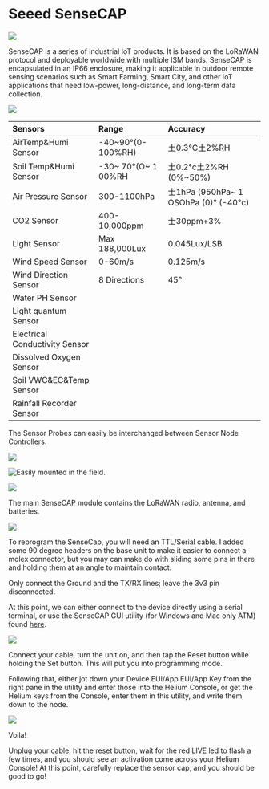 # Seeed SenseCAP

![](../../.gitbook/assets/image%20%2884%29.png)

SenseCAP is a series of industrial IoT products. It is based on the LoRaWAN protocol and deployable worldwide with multiple ISM bands. SenseCAP is encapsulated in an IP66 enclosure, making it applicable in outdoor remote sensing scenarios such as Smart Farming, Smart City, and other IoT applications that need low-power, long-distance, and long-term data collection.

![](../../.gitbook/assets/certifications.png)

| Sensors | Range | Accuracy |
| :--- | :--- | :--- |
| AirTemp&Humi Sensor | -40~90°\(0-100%RH\) | 土0.3°C土2%RH |
| Soil Temp&Humi Sensor | -30~ 70°\(O~ 1 00%RH | 土0.2°c土2%RH \(0%~50%\) |
| Air Pressure Sensor | 300-1100hPa | 士1hPa \(950hPa~ 1 OSOhPa \(0\)° \(-40°c\) |
| CO2 Sensor | 400-10,000ppm | 士30ppm+3% |
| Light Sensor | Max 188,000Lux | 0.045Lux/LSB |
| Wind Speed Sensor | 0-60m/s | 0.125m/s |
| Wind Direction Sensor | 8 Directions | 45° |
| Water PH Sensor |  |  |
| Light quantum Sensor |  |  |
| Electrical Conductivity Sensor |  |  |
| Dissolved Oxygen Sensor |  |  |
| Soil VWC&EC&Temp Sensor |  |  |
| Rainfall Recorder Sensor |  |  |

The Sensor Probes can easily be interchanged between Sensor Node Controllers.

![](../../.gitbook/assets/image%20%2863%29.png)

![Easily mounted in the field.](../../.gitbook/assets/image%20%2833%29.png)

![](../../.gitbook/assets/image%20%2856%29.png)

The main SenseCAP module contains the LoRaWAN radio, antenna, and batteries.

![](../../.gitbook/assets/image%20%2830%29.png)

To reprogram the SenseCap, you will need an TTL/Serial cable. I added some 90 degree headers on the base unit to make it easier to connect a molex connector, but you may can make do with sliding some pins in there and holding them at an angle to maintain contact.

Only connect the Ground and the TX/RX lines; leave the 3v3 pin disconnected.

At this point, we can either connect to the device directly using a serial terminal, or use the SenseCAP GUI utility \(for Windows and Mac only ATM\) found [here](https://github.com/Seeed-Solution/SenseCAP-Node-Configuration-Tool).

![](../../.gitbook/assets/configtool.png)

Connect your cable, turn the unit on, and then tap the Reset button while holding the Set button. This will put you into programming mode.

Following that, either jot down your Device EUI/App EUI/App Key from the right pane in the utility and enter those into the Helium Console, or get the Helium keys from the Console, enter them in this utility, and write them down to the node.

![](../../.gitbook/assets/image%20%2857%29.png)

Voila!

Unplug your cable, hit the reset button, wait for the red LIVE led to flash a few times, and you should see an activation come across your Helium Console! At this point, carefully replace the sensor cap, and you should be good to go!

